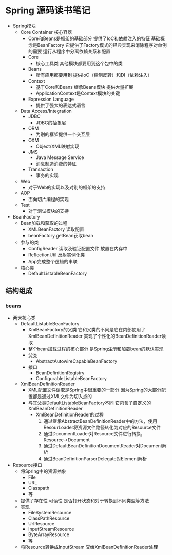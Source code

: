 # Spring 源码读书笔记
- Spring模块
  - Core Container 核心容器
    - Core和Beans是框架的基础部分 提供了IoC和依赖注入的特征 基础概念是BeanFactory 它提供了Factory模式的经典实现来消除程序对单例的需要 运行从程序中分离依赖关系和配置
    - Core
      - 核心工具类 其他模块都要用到这个包中的类
    - Beans
      - 所有应用都要用到 提供IoC（控制反转）和DI（依赖注入）
    - Context
      - 基于Core和Beans 继承Beans模块 提供大量扩展
      - ApplicationContext是Context模块的关键
    - Expression Language
      - 提供了强大的表达式语言
  - Data Access/Integration
    - JDBC
      - JDBC的抽象层
    - ORM
      - 为别的框架提供一个交互层
    - OXM
      - Object/XML映射实现
    - JMS
      - Java Message Service
      - 消息制造消费的特征
    - Transaction
      - 事务的实现
  - Web
    - 对于Web的实现以及对别的框架的支持
  - AOP
    - 面向切片编程的实现
  - Test
    - 对于测试模块的支持
- BeanFactory
  - Bean加载和获取的过程
    - XMLBeanFactory 读取配置
    - beanFactory.getBean获取bean
  - 参与的类
    - ConfigReader 读取及验证配置文件 放置在内存中
    - ReflectionUtil 反射实例化类
    - App完成整个逻辑的串联
  - 核心类
    - DefaultListableBeanFactory
## 结构组成
### beans
- 两大核心类
  - DefaultListableBeanFactory
    - XmlBeanFactory的父类 它和父类的不同是它在内部使用了XmlBeanDefinitionReader 实现了个性化的BeanDefinitionReader读取
    - 整个bean加载过程的核心部分 是Spring注册和加载bean的默认实现
    - 父类
      - AbstractAutowireCapableBeanFactory
    - 接口
      - BeanDefinitionRegistry
      - ConfigurableListableBeanFactory
  - XmlBeanDefinitionReader
    - XML配置文件读取是Spring中很重要的一部分 因为Spring的大部分配置都是通过XML文件为切入点的
    - 与其父类DefaultListableBeanFactory不同 它包含了自定义的XmlBeanDefinitionReader
      - XmlBeanDefinitionReader的过程
        1. 通过继承AbstractBeanDefinitionReader中的方法，使用ResourLoader将资源文件路径转化为对应的Resource文件
        2. 通过DocumentLoader对Resource文件进行转换，Resource->Document
        3. 通过DefaultBeanDefinitionDocumentReader对Document解析
        4. 通过BeanDefinitionParserDelegate对Element解析
- Resource接口
  - 将Spring中的资源抽象
    - File
    - URL
    - Classpath
    - 等
  - 提供了存在性 可读性 是否打开状态和对于转换到不同类型等方法
  - 实现
    - FileSystemResource
    - ClassPathResource
    - UrlResource
    - InputStreamResource
    - ByteArrayResource
    - 等
  - 将Resource转换成InputStream 交给XmlBeanDefinitionReader处理